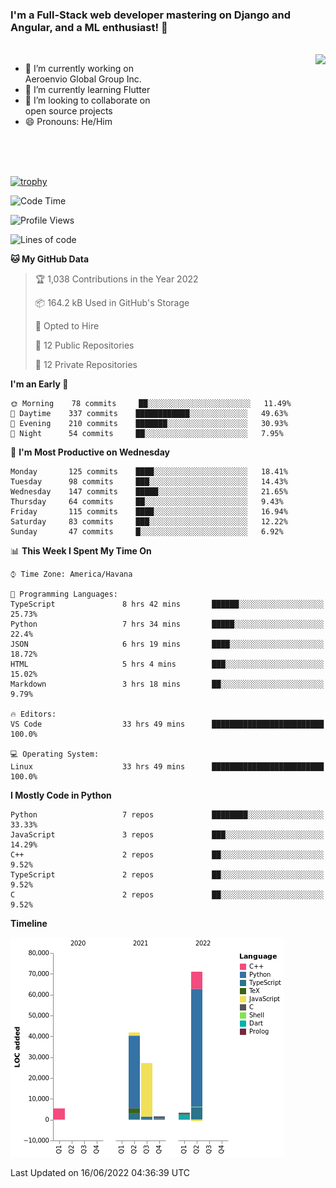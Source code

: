 ### I'm a Full-Stack web developer mastering on Django and Angular, and a ML enthusiast!  👋

<br/>

<img align="right" height="250"  src="https://media1.giphy.com/media/qgQUggAC3Pfv687qPC/giphy.gif?cid=ecf05e470ttfxgsj072btembitu1zn4ti3t3cdyg4jo5b3by&rid=giphy.gif&ct=g" />

 <div style="width:50%">
    <ul>
      <li>🔭 I’m currently working on Aeroenvio Global Group Inc.</li>
      <li>🌱 I’m currently learning Flutter</li>
      <li>👯 I’m looking to collaborate on open source projects</li>
      <li>😄 Pronouns: He/Him</li>
<!--       <li>⚡ Fun fact: I started my first professional project for a company as web dev without knowing any JS </li> -->
    </ul>
  </div>
  
<br/><br/><br/>

[![trophy](https://github-profile-trophy.vercel.app/?username=dfg-98&row=3&column=3&theme=monokai)](https://github.com/ryo-ma/github-profile-trophy)


<!--START_SECTION:waka-->
![Code Time](http://img.shields.io/badge/Code%20Time-164%20hrs%2011%20mins-blue)

![Profile Views](http://img.shields.io/badge/Profile%20Views-23-blue)

![Lines of code](https://img.shields.io/badge/From%20Hello%20World%20I%27ve%20Written-150%20Thousand%20lines%20of%20code-blue)

**🐱 My GitHub Data** 

> 🏆 1,038 Contributions in the Year 2022
 > 
> 📦 164.2 kB Used in GitHub's Storage 
 > 
> 💼 Opted to Hire
 > 
> 📜 12 Public Repositories 
 > 
> 🔑 12 Private Repositories  
 > 
**I'm an Early 🐤** 

```text
🌞 Morning    78 commits     ██░░░░░░░░░░░░░░░░░░░░░░░   11.49% 
🌆 Daytime    337 commits    ████████████░░░░░░░░░░░░░   49.63% 
🌃 Evening    210 commits    ███████░░░░░░░░░░░░░░░░░░   30.93% 
🌙 Night      54 commits     ██░░░░░░░░░░░░░░░░░░░░░░░   7.95%

```
📅 **I'm Most Productive on Wednesday** 

```text
Monday       125 commits    ████░░░░░░░░░░░░░░░░░░░░░   18.41% 
Tuesday      98 commits     ███░░░░░░░░░░░░░░░░░░░░░░   14.43% 
Wednesday    147 commits    █████░░░░░░░░░░░░░░░░░░░░   21.65% 
Thursday     64 commits     ██░░░░░░░░░░░░░░░░░░░░░░░   9.43% 
Friday       115 commits    ████░░░░░░░░░░░░░░░░░░░░░   16.94% 
Saturday     83 commits     ███░░░░░░░░░░░░░░░░░░░░░░   12.22% 
Sunday       47 commits     █░░░░░░░░░░░░░░░░░░░░░░░░   6.92%

```


📊 **This Week I Spent My Time On** 

```text
⌚︎ Time Zone: America/Havana

💬 Programming Languages: 
TypeScript               8 hrs 42 mins       ██████░░░░░░░░░░░░░░░░░░░   25.73% 
Python                   7 hrs 34 mins       █████░░░░░░░░░░░░░░░░░░░░   22.4% 
JSON                     6 hrs 19 mins       ████░░░░░░░░░░░░░░░░░░░░░   18.72% 
HTML                     5 hrs 4 mins        ███░░░░░░░░░░░░░░░░░░░░░░   15.02% 
Markdown                 3 hrs 18 mins       ██░░░░░░░░░░░░░░░░░░░░░░░   9.79%

🔥 Editors: 
VS Code                  33 hrs 49 mins      █████████████████████████   100.0%

💻 Operating System: 
Linux                    33 hrs 49 mins      █████████████████████████   100.0%

```

**I Mostly Code in Python** 

```text
Python                   7 repos             ████████░░░░░░░░░░░░░░░░░   33.33% 
JavaScript               3 repos             ███░░░░░░░░░░░░░░░░░░░░░░   14.29% 
C++                      2 repos             ██░░░░░░░░░░░░░░░░░░░░░░░   9.52% 
TypeScript               2 repos             ██░░░░░░░░░░░░░░░░░░░░░░░   9.52% 
C                        2 repos             ██░░░░░░░░░░░░░░░░░░░░░░░   9.52%

```


**Timeline**

![Chart not found](https://raw.githubusercontent.com/dfg-98/dfg-98/main/charts/bar_graph.png) 


 Last Updated on 16/06/2022 04:36:39 UTC
<!--END_SECTION:waka-->

